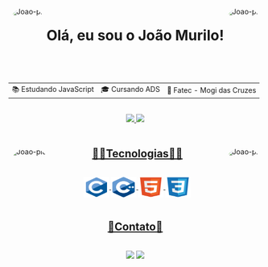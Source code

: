 [//]: # (Fotinhos)

<div style = "display: inline_block"><br>
   <img align="left" alt="Joao-pic" src="https://cdn.discordapp.com/attachments/894788216681541632/1104619855182831706/345103546_1357758701462475_1226773001696528155_n-removebg-preview.png" height="150" style="border-radius:50px;" ">
   <img align="right" alt="Joao-pic" src="https://cdn.discordapp.com/attachments/894788216681541632/1104635025997176832/image0-removebg-preview.png" height="150" style="border-radius:50px;" ">
  </div>


[//]: # (Bio)

<h1 align="center">Olá, eu sou o João Murilo!</h1>

<br>
                  
<div align="center">
   <table>
      <tr>        
         <td>📚 Estudando JavaScript</td>
         <td>🎓 Cursando ADS</td>
         <td>🏫 Fatec - Mogi das Cruzes</td>
      </tr>
   </table>
</div>

<br>              
              
[//]: # (Status Git)

<div align="center">
   <a href="https://github.com/joaomuril0">
   <img height="140em" src="https://github-readme-stats.vercel.app/api?username=joaomuril0&show_icons=true&theme=dracula&include_all_commits=true&count_private=true"/>
   <img height="140em" src="https://github-readme-stats.vercel.app/api/top-langs/?username=joaomuril0&layout=compact&langs_count=168&theme=dracula"/>
</div>

<br>

[//]: # (Zoroark)

<div>
   <img align="right"  alt="Joao-pic" src="https://static.wikia.nocookie.net/pokemon/images/e/ed/Zoroark_BW.gif/revision/latest?cb=20110507164009" height="120" style="border-radius:50px;" ">
   <img align="left"  alt="Joao-pic2" src="https://cdn.discordapp.com/attachments/894788216681541632/1104634337242128516/zoroark-pokemon.gif" height="120" style="border-radius:50px;" ">
</div>


[//]: # (Linguagens)

<div>
   <h2 align="center">👨‍💻Tecnologias👨‍💻</h2>
   
   <br>
   
   <div  align = "center" >
      <img align = "center" alt="Joao-C++" height="40" width="50" src="https://raw.githubusercontent.com/devicons/devicon/master/icons/c/c-original.svg">
      <img align = "center" alt="Joao-C++" height="40" width="50" src="https://raw.githubusercontent.com/devicons/devicon/master/icons/cplusplus/cplusplus-original.svg">
      <img align = "center" alt="Joao-HTML" height="40" width="50" src="https://raw.githubusercontent.com/devicons/devicon/master/icons/html5/html5-original.svg">
      <img align = "center" alt="Joao-CSS" height="40" width="50" src="https://raw.githubusercontent.com/devicons/devicon/master/icons/css3/css3-original.svg">
   </div>
</div>  

<br>

[//]: # (Contato)

<h2 align = "center">📱Contato📱</h2>

<br>

<div align = "center"> 
   <a href = "mailto:joaolilo044@gmail.com"><img src="https://img.shields.io/badge/Gmail-D14836?style=for-the-badge&logo=gmail&logoColor=white"></a>
   <a href = "https://www.instagram.com/joaomurilx/" target="_blank"><img src="https://img.shields.io/badge/Instagram-E4405F?style=for-the-badge&logo=instagram&logoColor=white"></a> 
</div>

